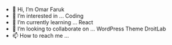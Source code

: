 - 👋 Hi, I’m Omar Faruk
- 👀 I’m interested in ... Coding
- 🌱 I’m currently learning ... React
- 💞️ I’m looking to collaborate on ... WordPress Theme DroitLab
- 📫 How to reach me ...

<!---
omarfaruk111/omarfaruk111 is a ✨ special ✨ repository because its `README.md` (this file) appears on your GitHub profile.
You can click the Preview link to take a look at your changes.
--->
